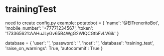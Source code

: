 # trainingTest
need to create config.py
example:
  potatobot = {
      'name': '@ElTreneritoBot',
      'mobile_number': '+77771234567',
      'token': '173365621:AAHuJLyGv65B4WgG2WIQCGtbFvLV6ik'
  }

  database = {
      'user': '',
      'password': '',
      'host': '',
      'database': 'training_test',
      'raise_on_warnings': True,
      'autocommit': True
  }
